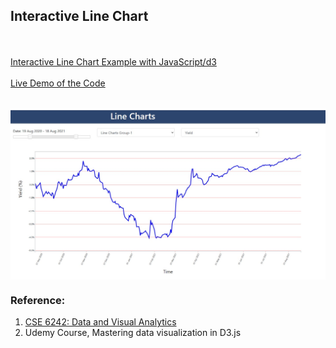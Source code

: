 <h2>Interactive Line Chart</h2>


<br><br>
<a href="graph.html">Interactive Line Chart Example with JavaScript/d3 </a> 
 <br><br>
<a href="https://alpharank.com/spac_001/hg/InteractiveLineChart.html">Live Demo of the Code </a> 
<br><br>
 
  <div  align="center">
  
 <kbd><img align="center" src="InteractiveLineChart_Example.jpg" /></kbd>

</div>

<h3> Reference: </h3>
<ol>
<li> <a href="https://omscs.gatech.edu/cse-6242-data-visual-analytics">CSE 6242: Data and Visual Analytics </a> </li>
<li> Udemy Course, Mastering data visualization in D3.js </li>
</ol>
